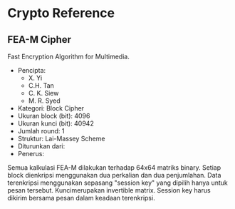 # Crypto Reference

## FEA-M Cipher

Fast Encryption Algorithm for Multimedia.

* Pencipta:
    - X. Yi
    - C.H. Tan
    - C. K. Siew
    - M. R. Syed
* Kategori: Block Cipher
* Ukuran block (bit): 4096
* Ukuran kunci (bit): 40942
* Jumlah round: 1
* Struktur: Lai-Massey Scheme
* Diturunkan dari: 
* Penerus: 

Semua kalkulasi FEA-M dilakukan terhadap 64x64 matriks binary. Setiap block dienkripsi menggunakan dua perkalian dan dua penjumlahan. Data terenkripsi menggunakan sepasang "session key" yang dipilih hanya untuk pesan tersebut. Kuncimerupakan invertible matrix. Session key harus dikirim bersama pesan dalam keadaan terenkripsi.
